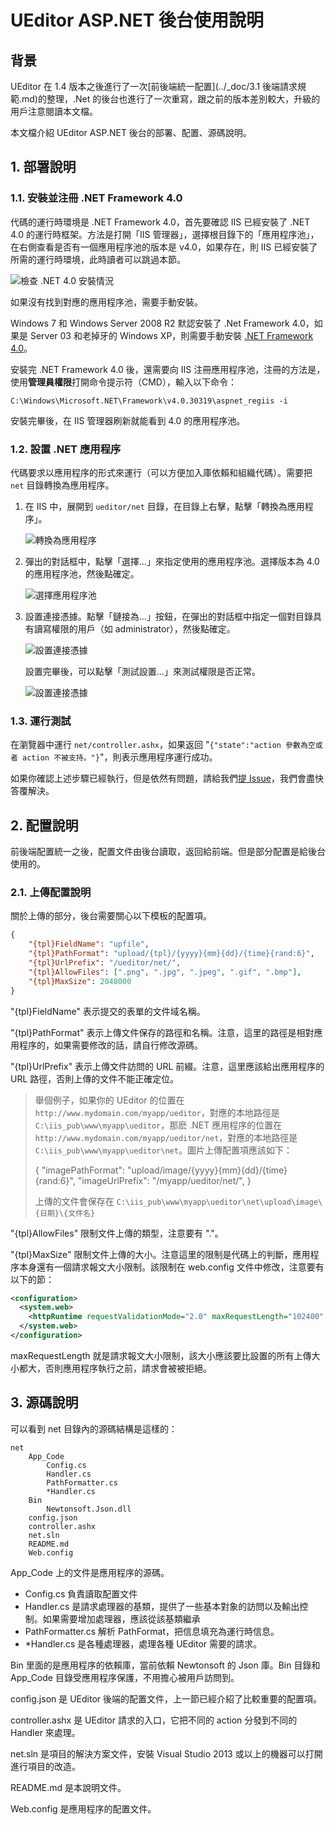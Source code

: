 UEditor ASP.NET 後台使用說明
=====

## 背景

UEditor 在 1.4 版本之後進行了一次[前後端統一配置](../_doc/3.1 後端請求規範.md)的整理，.Net 的後台也進行了一次重寫，跟之前的版本差別較大，升級的用戶注意閱讀本文檔。

本文檔介紹 UEditor ASP.NET 後台的部署、配置、源碼說明。


## 1. 部署說明

### 1.1. 安裝並注冊 .NET Framework 4.0

代碼的運行時環境是 .NET Framework 4.0，首先要確認 IIS 已經安裝了 .NET 4.0 的運行時框架。方法是打開「IIS 管理器」，選擇根目錄下的「應用程序池」，在右側查看是否有一個應用程序池的版本是 v4.0，如果存在，則 IIS 已經安裝了所需的運行時環境，此時讀者可以跳過本節。

![檢查 .NET 4.0 安裝情況](../_doc/images/net-publish-1.png)

如果沒有找到對應的應用程序池，需要手動安裝。

Windows 7 和 Windows Server 2008 R2 默認安裝了 .Net Framework 4.0，如果是 Server 03 和老掉牙的 Windows XP，則需要手動安裝 [.NET Framework 4.0](http://www.microsoft.com/zh-cn/download/details.aspx?id=17718)。

安裝完 .NET Framework 4.0 後，還需要向 IIS 注冊應用程序池，注冊的方法是，使用**管理員權限**打開命令提示符（CMD），輸入以下命令：

```shell
C:\Windows\Microsoft.NET\Framework\v4.0.30319\aspnet_regiis -i
```

安裝完畢後，在 IIS 管理器刷新就能看到 4.0 的應用程序池。

### 1.2. 設置 .NET 應用程序

代碼要求以應用程序的形式來運行（可以方便加入庫依賴和組織代碼）。需要把 `net` 目錄轉換為應用程序。

1. 在 IIS 中，展開到 `ueditor/net` 目錄，在目錄上右擊，點擊「轉換為應用程序」。

   ![轉換為應用程序](../_doc/images/net-publish-2.png)

2. 彈出的對話框中，點擊「選擇...」來指定使用的應用程序池。選擇版本為 4.0 的應用程序池，然後點確定。

   ![選擇應用程序池](../_doc/images/net-publish-3.png)

3. 設置連接憑據。點擊「鏈接為...」按鈕，在彈出的對話框中指定一個對目錄具有讀寫權限的用戶（如 administrator），然後點確定。

   ![設置連接憑據](../_doc/images/net-publish-4.png)

   設置完畢後，可以點擊「測試設置...」來測試權限是否正常。

   ![設置連接憑據](../_doc/images/net-publish-5.png)

### 1.3. 運行測試

在瀏覽器中運行 `net/controller.ashx`，如果返回 "`{"state":"action 參數為空或者 action 不被支持。"}`"，則表示應用程序運行成功。

如果你確認上述步驟已經執行，但是依然有問題，請給我們[提 Issue](https://github.com/fex-team/ueditor/issues/new?labels=NET%E5%90%8E%E5%8F%B0)，我們會盡快答覆解決。

## 2. 配置說明

前後端配置統一之後，配置文件由後台讀取，返回給前端。但是部分配置是給後台使用的。

### 2.1. 上傳配置說明

關於上傳的部分，後台需要關心以下模板的配置項。

```json
{
    "{tpl}FieldName": "upfile",
    "{tpl}PathFormat": "upload/{tpl}/{yyyy}{mm}{dd}/{time}{rand:6}",
    "{tpl}UrlPrefix": "/ueditor/net/",
    "{tpl}AllowFiles": [".png", ".jpg", ".jpeg", ".gif", ".bmp"],
    "{tpl}MaxSize": 2048000
}
```

"{tpl}FieldName" 表示提交的表單的文件域名稱。

"{tpl}PathFormat" 表示上傳文件保存的路徑和名稱。注意，這里的路徑是相對應用程序的，如果需要修改的話，請自行修改源碼。

"{tpl}UrlPrefix" 表示上傳文件訪問的 URL 前綴。注意，這里應該給出應用程序的 URL 路徑，否則上傳的文件不能正確定位。

> 舉個例子，如果你的 UEditor 的位置在 `http://www.mydomain.com/myapp/ueditor`，對應的本地路徑是 `C:\iis_pub\www\myapp\ueditor`，那麽 .NET 應用程序的位置在 `http://www.mydomain.com/myapp/ueditor/net`，對應的本地路徑是 `C:\iis_pub\www\myapp\ueditor\net`。圖片上傳配置項應該如下：
> 
> { 
>    "imagePathFormat": "upload/image/{yyyy}{mm}{dd}/{time}{rand:6}",
>    "imageUrlPrefix": "/myapp/ueditor/net/",
> }
>
> 上傳的文件會保存在 `C:\iis_pub\www\myapp\ueditor\net\upload\image\{日期}\{文件名}`

"{tpl}AllowFiles" 限制文件上傳的類型，注意要有 "."。

"{tpl}MaxSize" 限制文件上傳的大小。注意這里的限制是代碼上的判斷，應用程序本身還有一個請求報文大小限制。該限制在 web.config 文件中修改，注意要有以下的節：

```xml
<configuration>
  <system.web>
    <httpRuntime requestValidationMode="2.0" maxRequestLength="102400" />
  </system.web>
</configuration>
```

maxRequestLength 就是請求報文大小限制，該大小應該要比設置的所有上傳大小都大，否則應用程序執行之前，請求會被被拒絕。

## 3. 源碼說明

可以看到 net 目錄內的源碼結構是這樣的：

```
net
    App_Code
        Config.cs
        Handler.cs
        PathFormatter.cs
        *Handler.cs
    Bin
        Newtonsoft.Json.dll
    config.json
    controller.ashx
    net.sln
    README.md
    Web.config
```

App_Code 上的文件是應用程序的源碼。

- Config.cs 負責讀取配置文件
- Handler.cs 是請求處理器的基類，提供了一些基本對象的訪問以及輸出控制。如果需要增加處理器，應該從該基類繼承
- PathFormatter.cs 解析 PathFormat，把信息填充為運行時信息。
- *Handler.cs 是各種處理器，處理各種 UEditor 需要的請求。

Bin 里面的是應用程序的依賴庫，當前依賴 Newtonsoft 的 Json 庫。Bin 目錄和 App_Code 目錄受應用程序保護，不用擔心被用戶訪問到。

config.json 是 UEditor 後端的配置文件，上一節已經介紹了比較重要的配置項。

controller.ashx 是 UEditor 請求的入口，它把不同的 action 分發到不同的 Handler 來處理。

net.sln 是項目的解決方案文件，安裝 Visual Studio 2013 或以上的機器可以打開進行項目的改造。

README.md 是本說明文件。

Web.config 是應用程序的配置文件。
